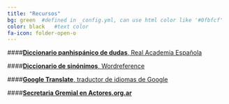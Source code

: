```yaml
---
title: "Recursos"
bg: green  #defined in _config.yml, can use html color like '#0fbfcf'
color: black   #text color
fa-icon: folder-open-o
---
```

####[**Diccionario panhispánico de dudas**, Real Academia Española](http://www.rae.es/recursos/diccionarios/dpd) 

####[**Diccionario de sinónimos**, Wordreference](http://www.wordreference.com/sinonimos/)

####[**Google Translate**, traductor de idiomas de Google](http://translate.google.com)

####[**Secretaria Gremial en Actores.org.ar**](http://www.actores.org.ar/institucional/secretaria-gremial)
